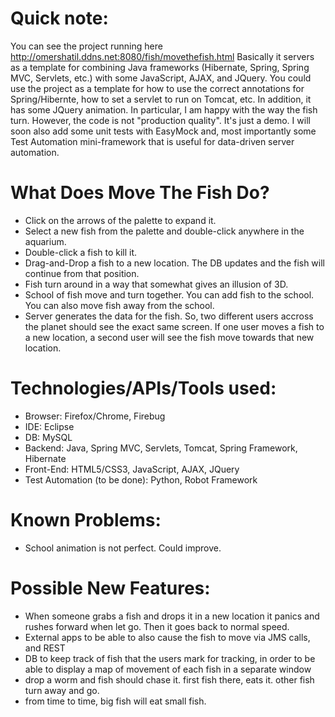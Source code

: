 Quick note:
=====================================================================================================================
You can see the project running here http://omershatil.ddns.net:8080/fish/movethefish.html
Basically it servers as a template for combining Java frameworks (Hibernate, Spring, Spring MVC, Servlets, etc.) with some JavaScript, AJAX, and JQuery. You could use the project as a template for how to use the correct annotations for Spring/Hibernte, how to set a servlet to run on Tomcat, etc.
In addition, it has some JQuery animation. In particular, I am happy with the way the fish turn. 
However, the code is not "production quality". It's just a demo.
I will soon also add some unit tests with EasyMock and, most importantly some Test Automation mini-framework that is useful for data-driven server automation.

What Does Move The Fish Do?
===========================
- Click on the arrows of the palette to expand it.
- Select a new fish from the palette and double-click anywhere in the aquarium.
- Double-click a fish to kill it.
- Drag-and-Drop a fish to a new location. The DB updates and the fish will continue from that position.
- Fish turn around in a way that somewhat gives an illusion of 3D.
- School of fish move and turn together. You can add fish to the school. You can also move fish away from the school.
- Server generates the data for the fish. So, two different users accross the planet should see the exact same screen. If one user moves a fish to a new location, a second user will see the fish move towards that new location.

Technologies/APIs/Tools used:
=============================
- Browser: Firefox/Chrome, Firebug
- IDE: Eclipse
- DB: MySQL
- Backend: Java, Spring MVC, Servlets, Tomcat, Spring Framework, Hibernate
- Front-End: HTML5/CSS3, JavaScript, AJAX, JQuery
- Test Automation (to be done): Python, Robot Framework

Known Problems:
===============
- School animation is not perfect. Could improve.

Possible New Features:
======================
- When someone grabs a fish and drops it in a new location it panics and rushes forward when let go. Then it goes back to normal speed.
- External apps to be able to also cause the fish to move via JMS calls, and REST
- DB to keep track of fish that the users mark for tracking, in order to be able to display a map of movement of each fish in a separate window
- drop a worm and fish should chase it. first fish there, eats it. other fish turn away and go.
- from time to time, big fish will eat small fish.
